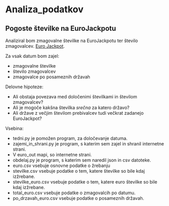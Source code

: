 # Analiza_podatkov

## Pogoste številke na EuroJackpotu ##


Analiziral bom zmagovalne številke na EuroJackpotu ter število zmagovalcev.
[Euro Jackpot](https://www.euro-jackpot.net/en/results).

Za vsak datum bom zajel:
* zmagovalne številke
* število zmagovalcev
* zmagovalce po posameznih državah

Delovne hipoteze:
* Ali obstaja povezava med določenimi številkami in številom zmagovalcev?
* Ali je mogoče kakšna številka *srečna* za katero državo?
* Ali države z večjim številom prebivalcev tudi večkrat zadanejo EuroJackpot?

Vsebina:
* tedni.py je pomožen program, za določevanje datuma.
* zajemi_in_shrani.py je program, s katerim sem zajel in shranil internetne strani.
* V euro_out mapi, so internetne strani.
* obdelaj.py je program, s katerim sem naredil json in csv datoteke.
* euro.csv vsebuje osnovne podatke o žrebanju
* stevilke.csv vsebuje podatke o tem, katere številke so bile kdaj izžrebane.
* stevilke_euro.csv vsebuje podatke o tem, katere euro številke so bile kdaj izžrebane.
* total_euro.csv vsebuje podatke o zmagovalcih po datumu.
* po_drzavah_euro.csv vsebuje podatke o posameznih državah.
